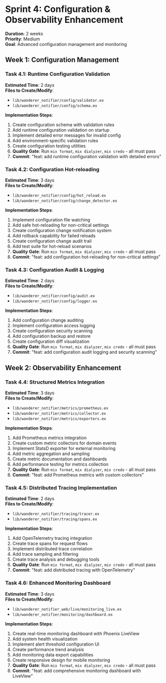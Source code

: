 # Sprint 4: Configuration & Observability Enhancement

**Duration**: 2 weeks  
**Priority**: Medium  
**Goal**: Advanced configuration management and monitoring

## Week 1: Configuration Management

### Task 4.1: Runtime Configuration Validation
**Estimated Time**: 2 days  
**Files to Create/Modify**:
- `lib/wanderer_notifier/config/validator.ex`
- `lib/wanderer_notifier/config/schema.ex`

**Implementation Steps**:
1. Create configuration schema with validation rules
2. Add runtime configuration validation on startup
3. Implement detailed error messages for invalid config
4. Add environment-specific validation rules
5. Create configuration testing utilities
6. **Quality Gate**: Run `mix format`, `mix dialyzer`, `mix credo` - all must pass
7. **Commit**: "feat: add runtime configuration validation with detailed errors"

### Task 4.2: Configuration Hot-reloading
**Estimated Time**: 3 days  
**Files to Create/Modify**:
- `lib/wanderer_notifier/config/hot_reload.ex`
- `lib/wanderer_notifier/config/change_detector.ex`

**Implementation Steps**:
1. Implement configuration file watching
2. Add safe hot-reloading for non-critical settings
3. Create configuration change notification system
4. Add rollback capability for failed reloads
5. Create configuration change audit trail
6. Add test suite for hot-reload scenarios
7. **Quality Gate**: Run `mix format`, `mix dialyzer`, `mix credo` - all must pass
8. **Commit**: "feat: add configuration hot-reloading for non-critical settings"

### Task 4.3: Configuration Audit & Logging
**Estimated Time**: 2 days  
**Files to Create/Modify**:
- `lib/wanderer_notifier/config/audit.ex`
- `lib/wanderer_notifier/config/logger.ex`

**Implementation Steps**:
1. Add configuration change auditing
2. Implement configuration access logging
3. Create configuration security scanning
4. Add configuration backup and restore
5. Create configuration diff visualization
6. **Quality Gate**: Run `mix format`, `mix dialyzer`, `mix credo` - all must pass
7. **Commit**: "feat: add configuration audit logging and security scanning"

## Week 2: Observability Enhancement

### Task 4.4: Structured Metrics Integration
**Estimated Time**: 3 days  
**Files to Create/Modify**:
- `lib/wanderer_notifier/metrics/prometheus.ex`
- `lib/wanderer_notifier/metrics/collector.ex`
- `lib/wanderer_notifier/metrics/exporters.ex`

**Implementation Steps**:
1. Add Prometheus metrics integration
2. Create custom metric collectors for domain events
3. Implement StatsD exporter for external monitoring
4. Add metric aggregation and sampling
5. Create metric documentation and dashboards
6. Add performance testing for metrics collection
7. **Quality Gate**: Run `mix format`, `mix dialyzer`, `mix credo` - all must pass
8. **Commit**: "feat: add Prometheus metrics with custom collectors"

### Task 4.5: Distributed Tracing Implementation
**Estimated Time**: 2 days  
**Files to Create/Modify**:
- `lib/wanderer_notifier/tracing/tracer.ex`
- `lib/wanderer_notifier/tracing/spans.ex`

**Implementation Steps**:
1. Add OpenTelemetry tracing integration
2. Create trace spans for request flows
3. Implement distributed trace correlation
4. Add trace sampling and filtering
5. Create trace analysis and debugging tools
6. **Quality Gate**: Run `mix format`, `mix dialyzer`, `mix credo` - all must pass
7. **Commit**: "feat: add distributed tracing with OpenTelemetry"

### Task 4.6: Enhanced Monitoring Dashboard
**Estimated Time**: 3 days  
**Files to Create/Modify**:
- `lib/wanderer_notifier_web/live/monitoring_live.ex`
- `lib/wanderer_notifier/monitoring/dashboard.ex`

**Implementation Steps**:
1. Create real-time monitoring dashboard with Phoenix LiveView
2. Add system health visualization
3. Implement alert threshold configuration UI
4. Create performance trend analysis
5. Add monitoring data export capabilities
6. Create responsive design for mobile monitoring
7. **Quality Gate**: Run `mix format`, `mix dialyzer`, `mix credo` - all must pass
8. **Commit**: "feat: add comprehensive monitoring dashboard with LiveView"